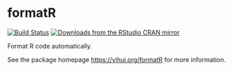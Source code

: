 # formatR

[![Build Status](https://travis-ci.org/yihui/formatR.svg)](https://travis-ci.org/yihui/formatR)
[![Downloads from the RStudio CRAN mirror](https://cranlogs.r-pkg.org/badges/formatR)](https://cran.r-project.org/package=formatR)

Format R code automatically.

See the package homepage <https://yihui.org/formatR> for more information.
